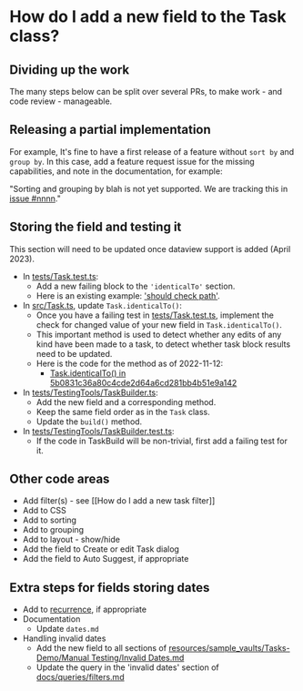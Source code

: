 # How do I add a new field to the Task class?

## Dividing up the work

The many steps below can be split over several PRs, to make work - and code review - manageable.

## Releasing a partial implementation

For example, It's fine to have a first release of a feature without `sort by` and `group by`. In this case, add a feature request issue for the missing capabilities, and note in the documentation, for example:

"Sorting and grouping by blah is not yet supported. We are tracking this in [issue #nnnn](https://github.com/obsidian-tasks-group/obsidian-tasks/issues/nnn)."

## Storing the field and testing it

This section will need to be updated once dataview support is added (April 2023).

- In [tests/Task.test.ts](https://github.com/obsidian-tasks-group/obsidian-tasks/blob/main/tests/Task.test.ts):
  - Add a new failing block to the `'identicalTo'` section.
  - Here is an existing example: ['should check path'](https://github.com/obsidian-tasks-group/obsidian-tasks/blob/5b0831c36a80c4cde2d64a6cd281bb4b51e9a142/tests/Task.test.ts#L834-L840).
- In [src/Task.ts](https://github.com/obsidian-tasks-group/obsidian-tasks/blob/main/src/Task.ts), update `Task.identicalTo()`:
  - Once you have a failing test in [tests/Task.test.ts](https://github.com/obsidian-tasks-group/obsidian-tasks/blob/main/tests/Task.test.ts), implement the check for changed value of your new field in `Task.identicalTo()`.
  - This important method is used to detect whether any edits of any kind have been made to a task, to detect whether task block results need to be updated.
  - Here is the code for the method as of 2022-11-12:
    - [Task.identicalTo() in 5b0831c36a80c4cde2d64a6cd281bb4b51e9a142](https://github.com/obsidian-tasks-group/obsidian-tasks/blob/5b0831c36a80c4cde2d64a6cd281bb4b51e9a142/src/Task.ts#L732-L802)
- In [tests/TestingTools/TaskBuilder.ts](https://github.com/obsidian-tasks-group/obsidian-tasks/blob/main/tests/TestingTools/TaskBuilder.ts):
  - Add the new field and a corresponding method.
  - Keep the same field order as in the `Task` class.
  - Update the `build()` method.
- In [tests/TestingTools/TaskBuilder.test.ts](https://github.com/obsidian-tasks-group/obsidian-tasks/blob/main/tests/TestingTools/TaskBuilder.test.ts):
  - If the code in TaskBuild will be non-trivial, first add a failing test for it.

## Other code areas

- Add filter(s) - see [[How do I add a new task filter]]
- Add to CSS
- Add to sorting
- Add to grouping
- Add to layout - show/hide
- Add the field to Create or edit Task dialog
- Add the field to Auto Suggest, if appropriate

## Extra steps for fields storing dates

- Add to [recurrence](https://publish.obsidian.md/tasks/Getting+Started/Recurring+Tasks), if appropriate
- Documentation
  - Update `dates.md`
- Handling invalid dates
  - Add the new field to all sections of [resources/sample_vaults/Tasks-Demo/Manual Testing/Invalid Dates.md](https://github.com/obsidian-tasks-group/obsidian-tasks/blob/main/resources/sample_vaults/Tasks-Demo/Manual%20Testing/Invalid%20Dates.md)
  - Update the query in the 'invalid dates' section of [docs/queries/filters.md](https://github.com/obsidian-tasks-group/obsidian-tasks/blob/main/docs/queries/filters.md)
